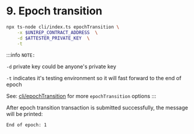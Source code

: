 # 9. Epoch transition

```bash
npx ts-node cli/index.ts epochTransition \
    -x $UNIREP_CONTRACT_ADDRESS  \
    -d $ATTESTER_PRIVATE_KEY  \
    -t 
```

:::info
`NOTE:`&#x20;

`-d` private key could be anyone's private key

`-t` indicates it's testing environment so it will fast forward to the end of epoch

See: [cli/epochTransition](../../cli/epoch-transition.md) for more `epochTransition` options
:::

After epoch transition transaction is submitted successfully, the message will be printed:

```bash
End of epoch: 1
```
